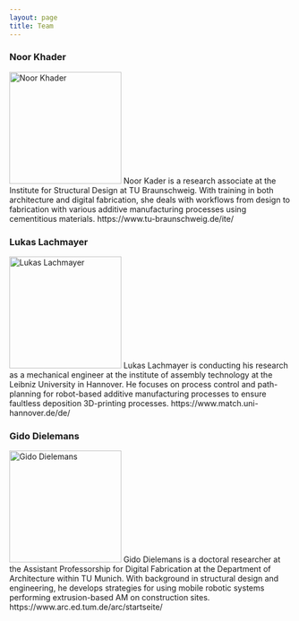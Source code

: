 ```yaml
---
layout: page
title: Team
---
```


### Noor Khader
<img src="{{site.baseurl}}images/team-nk.jpg" alt="Noor Khader" style="width:200px" class="drop-corners">
Noor Kader is a research associate at the Institute for Structural Design at TU Braunschweig. With training in both architecture and digital fabrication, she deals with workflows from design to fabrication with various additive manufacturing processes using cementitious materials.
https://www.tu-braunschweig.de/ite/

### Lukas Lachmayer
<img src="{{site.baseurl}}images/team-ll.jpg" alt="Lukas Lachmayer" style="width:200px" class="drop-corners">
Lukas Lachmayer is conducting his research as a mechanical engineer at the institute of assembly technology at the Leibniz University in Hannover. He focuses on process control and path-planning for robot-based additive manufacturing processes to ensure faultless deposition 3D-printing processes.
https://www.match.uni-hannover.de/de/


### Gido Dielemans
<img src="{{site.baseurl}}images/team-gd.jpg" alt="Gido Dielemans" style="width:200px" class="drop-corners">
Gido Dielemans is a doctoral researcher at the Assistant Professorship for Digital Fabrication at the Department of Architecture within TU Munich. With background in structural design and engineering, he develops strategies for using mobile robotic systems performing extrusion-based AM on construction sites.
https://www.arc.ed.tum.de/arc/startseite/
